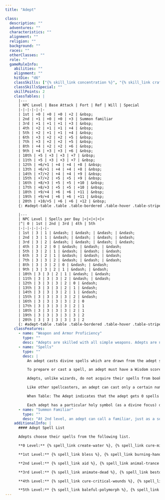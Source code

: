 ```yaml
---
title: "Adept"

class:
  description: ""
  adventures: ""
  characteristics: ""
  alignment: ""
  religion: ""
  background: ""
  races: ""
  otherClasses: ""
  role: ""
  gameRuleInfo:
    abilities: ""
    alignment: ""
    hitDie: "d6"
    classSkills: ["{% skill_link concentration %}", "{% skill_link craft %}", "{% skill_link handle-animal %}", "{% skill_link heal %}", "{% skill_link knowledge 'Knowledge (Any)' %}", "{% skill_link profession %}", "{% skill_link spellcraft %}", "{% skill_link survival %}"]
    classSkillsSpecial: ""
    skillPoints: 2
    classTables: |
      |---
      | NPC Level | Base Attack | Fort | Ref | Will | Special
      |-|-|-|-|-|-
      | 1st | +0 | +0 | +0 | +2 | &nbsp;
      | 2nd | +1 | +0 | +0 | +3 | Summon familiar
      | 3rd | +1 | +1 | +1 | +3 | &nbsp;
      | 4th | +2 | +1 | +1 | +4 | &nbsp;
      | 5th | +2 | +1 | +1 | +4 | &nbsp;
      | 6th | +3 | +2 | +2 | +5 | &nbsp;
      | 7th | +3 | +2 | +2 | +5 | &nbsp;
      | 8th | +4 | +2 | +2 | +6 | &nbsp;
      | 9th | +4 | +3 | +3 | +6 | &nbsp;
      | 10th | +5 | +3 | +3 | +7 | &nbsp;
      | 11th | +5 | +3 | +3 | +7 | &nbsp;
      | 12th | +6/+1 | +4 | +4 | +8 | &nbsp;
      | 13th | +6/+1 | +4 | +4 | +8 | &nbsp;
      | 14th | +7/+2 | +4 | +4 | +9 | &nbsp;
      | 15th | +7/+2 | +5 | +5 | +9 | &nbsp;
      | 16th | +8/+3 | +5 | +5 | +10 | &nbsp;
      | 17th | +8/+3 | +5 | +5 | +10 | &nbsp;
      | 18th | +9/+4 | +6 | +6 | +11 | &nbsp;
      | 19th | +9/+4 | +6 | +6 | +11 | &nbsp;
      | 20th | +10/+5 | +6 | +6 | +12 | &nbsp;
      {: #adept-table .table .table-bordered .table-hover .table-striped data-caption="Table: The Adept" }

      |---
      | NPC Level | Spells per Day |<|<|<|<|<
      |^| 0 | 1st | 2nd | 3rd | 4th | 5th
      |-|-|-|-|-|-|-
      | 1st | 3 | 1 | &ndash; | &ndash; | &ndash; | &ndash;
      | 2nd | 3 | 1 | &ndash; | &ndash; | &ndash; | &ndash;
      | 3rd | 3 | 2 | &ndash; | &ndash; | &ndash; | &ndash;
      | 4th | 3 | 2 | 0 | &ndash; | &ndash; | &ndash;
      | 5th | 3 | 2 | 1 | &ndash; | &ndash; | &ndash;
      | 6th | 3 | 2 | 1 | &ndash; | &ndash; | &ndash;
      | 7th | 3 | 3 | 2 | &ndash; | &ndash; | &ndash;
      | 8th | 3 | 3 | 2 | 0 | &ndash; | &ndash;
      | 9th | 3 | 3 | 2 | 1 | &ndash; | &ndash;
      | 10th | 3 | 3 | 2 | 1 | &ndash; | &ndash;
      | 11th | 3 | 3 | 3 | 2 | &ndash; | &ndash;
      | 12th | 3 | 3 | 3 | 2 | 0 | &ndash;
      | 13th | 3 | 3 | 3 | 2 | 1 | &ndash;
      | 14th | 3 | 3 | 3 | 2 | 1 | &ndash;
      | 15th | 3 | 3 | 3 | 3 | 2 | &ndash;
      | 16th | 3 | 3 | 3 | 3 | 2 | 0
      | 17th | 3 | 3 | 3 | 3 | 2 | 1
      | 18th | 3 | 3 | 3 | 3 | 2 | 1
      | 19th | 3 | 3 | 3 | 3 | 3 | 2
      | 20th | 3 | 3 | 3 | 3 | 3 | 2
      {: #adept-table .table .table-bordered .table-hover .table-striped data-caption="Table: Adept Spellcasting" }
    classFeatures:
      - name: "Weapon and Armor Proficiency"
        type: ""
        desc: "Adepts are skilled with all simple weapons. Adepts are not proficient with any type of armor nor with shields."
      - name: "Spells"
        type: ""
        desc: |
          An adept casts divine spells which are drawn from the adept spell list (see below). Like a cleric, an adept must choose and prepare her spells in advance. Unlike a cleric, an adept cannot spontaneously cast _cure _or _inflict _spells.

          To prepare or cast a spell, an adept must have a Wisdom score equal to at least 10 + the spell level. The Difficulty Class for a saving throw against an adept's spell is 10 + the spell level + the adept's Wisdom modifier.

          Adepts, unlike wizards, do not acquire their spells from books or scrolls, nor do they prepare them through study. Instead, they meditate or pray for their spells, receiving them as divine inspiration or through their own strength of faith. Each adept must choose a time each day at which she must spend an hour in quiet contemplation or supplication to regain her daily allotment of spells. Time spent resting has no effect on whether an adept can prepare spells.

          Like other spellcasters, an adept can cast only a certain number of spells of each spell level per day. Her base daily spell allotment is given on Table: The Adept. In addition, she receives bonus spells per day if she has a high Wisdom score.

          When Table: The Adept indicates that the adept gets 0 spells per day of a given spell level, she gains only the bonus spells she would be entitled to based on her Wisdom score for that spell level.

          Each adept has a particular holy symbol (as a divine focus) depending on the adept's magical tradition.
      - name: "Summon Familiar"
        type: ""
        desc: "At 2nd level, an adept can call a familiar, just as a sorcerer or wizard can."
    additionalInfo: |
      #### Adept Spell List

      Adepts choose their spells from the following list.

      **0 Level:** {% spell_link create-water %}, {% spell_link cure-minor-wounds %}, {% spell_link detect-magic %}, {% spell_link ghost-sound %}, {% spell_link guidance %}, {% spell_link light %}, {% spell_link mending %}, {% spell_link purify-food-and-drink %}, {% spell_link read-magic %}, {% spell_link touch-of-fatigue %}.

      **1st Level:** {% spell_link bless %}, {% spell_link burning-hands %}, {% spell_link cause-fear %}, {% spell_link command %}, {% spell_link comprehend-languages %}, {% spell_link cure-light-wounds %}, {% spell_link detect-chaos %}, {% spell_link detect-evil %}, {% spell_link detect-good %}, {% spell_link detect-law %}, {% spell_link endure-elements %}, {% spell_link obscuring-mist %}, {% spell_link protection-from-chaos %}, {% spell_link protection-from-evil %}, {% spell_link protection-from-good %}, {% spell_link protection-from-law %}, {% spell_link sleep %}.

      **2nd Level:** {% spell_link aid %}, {% spell_link animal-trance %}, {% spell_link bears-endurance %}, {% spell_link bulls-strength %}, {% spell_link cats-grace %}, {% spell_link cure-moderate-wounds %}, {% spell_link darkness %}, {% spell_link delay-poison %}, {% spell_link invisibility %}, {% spell_link mirror-image %}, {% spell_link resist-energy %}, {% spell_link scorching-ray %}, {% spell_link see-invisibility %}, {% spell_link web %}.

      **3rd Level:** {% spell_link animate-dead %}, {% spell_link bestow-curse %}, {% spell_link contagion %}, {% spell_link continual-flame %}, {% spell_link cure-serious-wounds %}, {% spell_link daylight %}, {% spell_link deeper-darkness %}, {% spell_link lightning-bolt %}, {% spell_link neutralize-poison %}, {% spell_link remove-curse %}, {% spell_link remove-disease %}, {% spell_link tongues %}.

      **4th Level:** {% spell_link cure-critical-wounds %}, {% spell_link minor-creation %}, {% spell_link polymorph %}, {% spell_link restoration %}, {% spell_link stoneskin %}, {% spell_link wall-of-fire %}.

      **5th Level:** {% spell_link baleful-polymorph %}, {% spell_link break-enchantment %}, {% spell_link commune %}, {% spell_link heal %}, {% spell_link major-creation %}, {% spell_link raise-dead %}, {% spell_link true-seeing %}, {% spell_link wall-of-stone %}.
---
```

